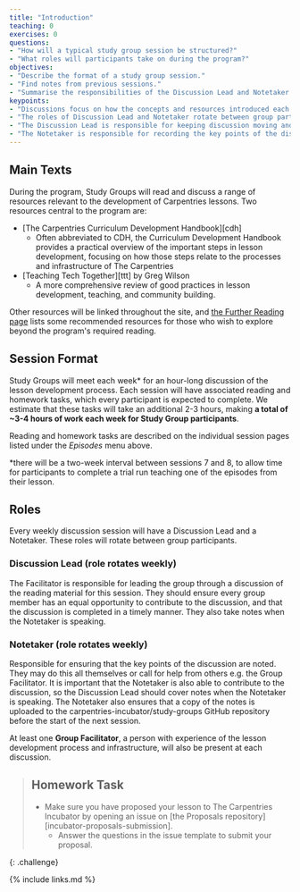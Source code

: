 ```yaml
---
title: "Introduction"
teaching: 0
exercises: 0
questions:
- "How will a typical study group session be structured?"
- "What roles will participants take on during the program?"
objectives:
- "Describe the format of a study group session."
- "Find notes from previous sessions."
- "Summarise the responsibilities of the Discussion Lead and Notetaker for each session."
keypoints:
- "Discussions focus on how the concepts and resources introduced each week can be applied to the design and development of lessons."
- "The roles of Discussion Lead and Notetaker rotate between group participants each week."
- "The Discussion Lead is responsible for keeping discussion moving and on topic, and ensuring every participant can contribute equally."
- "The Notetaker is responsible for recording the key points of the discussion and uploading these to GitHub after the session."
---
```


## Main Texts

During the program, Study Groups will read and discuss a range of resources
relevant to the development of Carpentries lessons.
Two resources central to the program are:

- [The Carpentries Curriculum Development Handbook][cdh]
  - Often abbreviated to CDH, the Curriculum Development Handbook provides
  a practical overview of the important steps in lesson development,
  focusing on how those steps relate to the processes and infrastructure
  of The Carpentries
- [Teaching Tech Together][ttt] by Greg Wilson
  - A more comprehensive review of good practices in lesson development,
  teaching, and community building.

Other resources will be linked throughout the site,
and [the Further Reading page](../further_reading/) lists some recommended resources
for those who wish to explore beyond the program's required reading.

## Session Format

Study Groups will meet each week* for an hour-long discussion of the lesson development process.
Each session will have associated reading and homework tasks, which every participant is expected to complete.
We estimate that these tasks will take an additional 2-3 hours, making **a total of ~3-4 hours of work each week for Study Group participants**.

Reading and homework tasks are described on the individual session pages listed under the _Episodes_ menu above.

\*there will be a two-week interval between sessions 7 and 8, to allow time for participants to complete a trial run
teaching one of the episodes from their lesson.


## Roles

Every weekly discussion session will have a Discussion Lead and a Notetaker.
These roles will rotate between group participants.

### Discussion Lead (role rotates weekly)
The Facilitator is responsible for leading the group through a discussion
of the reading material for this session.
They should ensure every group member has an equal opportunity to contribute
to the discussion, and that the discussion is completed in a timely manner.
They also take notes when the Notetaker is speaking.

### Notetaker (role rotates weekly)
Responsible for ensuring that the key points of the discussion are noted. They may do this all themselves or call for help from others e.g. the Group Facilitator. It is important that the Notetaker is also able to contribute to the discussion, so the Discussion Lead should cover notes when the Notetaker is speaking.
The Notetaker also ensures that a copy of the notes is uploaded to the carpentries-incubator/study-groups GitHub repository before the start of the next session.

At least one **Group Facilitator**,
a person with experience of the lesson development process and infrastructure,
will also be present at each discussion.


> ## Homework Task
>
> - Make sure you have proposed your lesson to The Carpentries Incubator
>   by opening an issue on [the Proposals repository][incubator-proposals-submission].
>   - Answer the questions in the issue template to submit your proposal.
>
{: .challenge}

{% include links.md %}
